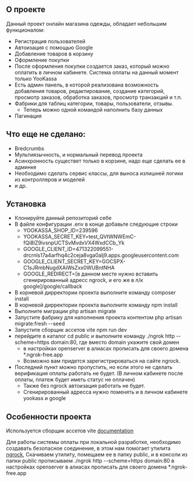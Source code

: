 ## О проекте

Данный проект онлайн магазина одежды, обладает небольшим функционалом:
- Регистрация пользователей
- Автоизация с помощью Google
- Добавление товаров в корзину
- Оформление покупки
- После оформления покупки создается заказ, который можно оплатить в личном кабинете. Система оплаты на данный момент только YooKassa
- Есть админ панель, в которой реализована возможность добавления товаров, редактирование, создание категорий, просмотр заказов, обработка заказов, просмотр транзакций и т.п.
- Фабрики для таблиц категории, товары, пользователи, отзывы. 
  - Теперь можно одной командой наполнить базу данных
- Пагинация

## Что еще не сделано:

- Bredcrumbs
- Мультиязычность, и нормальный перевод проекта
- Асинхронность существет только в корзине, надо еще сделать ее в админке
- Необходимо сделать сервис классы, для выноса излишней логики из контроллеров и моделей
- и др.

## Установка

- Клонируйте данный репозиторий себе
- В файле конфигурации .env в конце добавьте следующие строки
  - YOOKASSA_SHOP_ID=239596
  - YOOKASSA_SECRET_KEY=test_QVtWNWEmC-fQi8lZ9ivsnpUCTSvMvdxVX4WxdCCb_Yk
  - GOOGLE_CLIENT_ID=471322099551-drcrnls17a4arfhq4c2ceja8vga0alj9.apps.googleusercontent.com
  - GOOGLE_CLIENT_SECRET_KEY=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
  - GOOGLE_REDIRECT=[в данном месте нужно вставить сгенирированный адресс ngrock, и его же в л/к google]/google/callback
- В корневой дирректории проекта выполните команду composer install
- В корневой дирректории проекта выполните команду npm install
- Выполните миграции php artisan migrate
- Запустите фабрику для наполнения проекта контентом php artisan migrate:fresh --seed
- Запустите сборщик ассетов vite npm run dev
- перейдите в каталог cd public и выполните команду ./ngrok http --scheme=https domain:80, где вместо domain укажите свой домен
  - в настройках openserver в алиасах прописать для своего домена *.ngrok-free.app 
  - Возможно вам придется зарегистрироваться на сайте ngrock.
- Последний пункт можно пропустить, но если этого не сделать верификация оплаты работать не будет. (В личном кабинете после оплаты, платеж будет иметь статус не оплачен)
  - Также без ngrock автоизация работать не будет. 
  - Сгенирированный адресса нужно поменять и в личном кабинете yookass и google

## Особенности проекта

Используется сборщик ассетов vite [documentation](https://laravel.com/docs/10.x/vite#main-content) 

Для работы системы оплаты при локальной разработке, необходимо создавать безопасное соединение, в этом нам помогает утилита [ngrock](https://ngrok.com/docs/secure-tunnels/tunnels/), Скачиваем утилиту, помещаем ее в папку public, и в консоли из папки public прописываем ./ngrok http --scheme=https domain:80 в настройках openserver в алиасах прописать для своего домена *.ngrok-free.app

